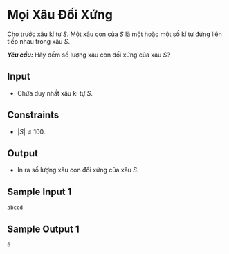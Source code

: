 # Mọi Xâu Đối Xứng

Cho trước xâu kí tự $S$. Một xâu con của $S$ là một hoặc một số kí tự đứng liên tiếp nhau trong xâu $S$.

***Yêu cầu:*** Hãy đếm số lượng xâu con đối xứng của xâu $S?$

## Input

- Chứa duy nhất xâu kí tự $S$.

## Constraints

- $|S| \le 100$.

## Output

- In ra số lượng xâu con đối xứng của xâu $S$.

## Sample Input 1

```
abccd
```

## Sample Output 1

```
6
```

